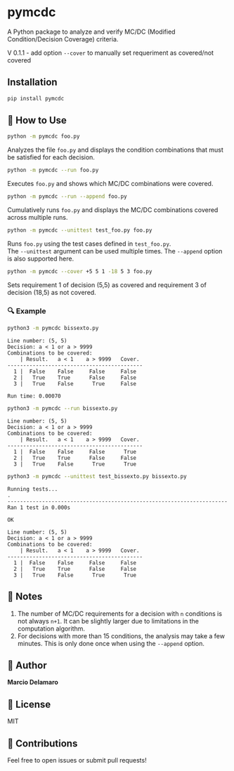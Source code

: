 # pymcdc

A Python package to analyze and verify MC/DC (Modified Condition/Decision Coverage) criteria.

V 0.1.1 - add option `--cover` to manually set requeriment as covered/not covered

## Installation

```bash
pip install pymcdc
```

## 🚀 How to Use

```bash
python -m pymcdc foo.py
```
Analyzes the file `foo.py` and displays the condition combinations that must be satisfied for each decision.

```bash
python -m pymcdc --run foo.py
```
Executes `foo.py` and shows which MC/DC combinations were covered.

```bash
python -m pymcdc --run --append foo.py
```
Cumulatively runs `foo.py` and displays the MC/DC combinations covered across multiple runs.

```bash
python -m pymcdc --unittest test_foo.py foo.py
```
Runs `foo.py` using the test cases defined in `test_foo.py`.  
The `--unittest` argument can be used multiple times. The `--append` option is also supported here.

```bash
python -m pymcdc --cover +5 5 1 -18 5 3 foo.py
```
Sets requirement 1 of decision (5,5) as covered and requirement 3 of decision (18,5) as not covered.


### 🔍 Example

```bash
python3 -m pymcdc bissexto.py
```

```
Line number: (5, 5)
Decision: a < 1 or a > 9999
Combinations to be covered: 
    | Result.   a < 1    a > 9999   Cover. 
-------------------------------------------
  1 |  False    False     False     False  
  2 |   True    True      False     False  
  3 |   True    False      True     False  

Run time: 0.00070 
```

```bash
python3 -m pymcdc --run bissexto.py
```

```
Line number: (5, 5)
Decision: a < 1 or a > 9999
Combinations to be covered: 
    | Result.   a < 1    a > 9999   Cover. 
-------------------------------------------
  1 |  False    False     False      True  
  2 |   True    True      False     False  
  3 |   True    False      True      True 
```

```bash
python3 -m pymcdc --unittest test_bissexto.py bissexto.py
```

```
Running tests...
.
----------------------------------------------------------------------
Ran 1 test in 0.000s

OK

Line number: (5, 5)
Decision: a < 1 or a > 9999
Combinations to be covered: 
    | Result.   a < 1    a > 9999   Cover. 
-------------------------------------------
  1 |  False    False     False     False  
  2 |   True    True      False     False  
  3 |   True    False      True      True  
```

## 📝 Notes

1. The number of MC/DC requirements for a decision with `n` conditions is not always `n+1`. It can be slightly larger due to limitations in the computation algorithm.
2. For decisions with more than 15 conditions, the analysis may take a few minutes. This is only done once when using the `--append` option.

## 👤 Author

**Marcio Delamaro**

## 📄 License

MIT

## 🤝 Contributions

Feel free to open issues or submit pull requests!
